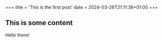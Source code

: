 +++
title = 'This is the first post'
date = 2024-03-26T21:11:38+01:00
+++


## This is some content
Hello there!
